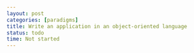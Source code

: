 ```yaml
---
layout: post
categories: [paradigms]
title: Write an application in an object-oriented language
status: todo
time: Not started
---
```


